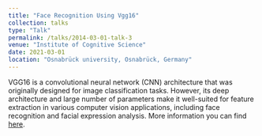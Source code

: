 ```yaml
---
title: "Face Recognition Using Vgg16"
collection: talks
type: "Talk"
permalink: /talks/2014-03-01-talk-3
venue: "Institute of Cognitive Science"
date: 2021-03-01
location: "Osnabrück university, Osnabrück, Germany"
---
```

VGG16 is a convolutional neural network (CNN) architecture that was originally designed for image classification tasks. However, its deep architecture and large number of parameters make it well-suited for feature extraction in various computer vision applications, including face recognition and facial expression analysis. More information you can find [here](/files/vgg16.pdf).
